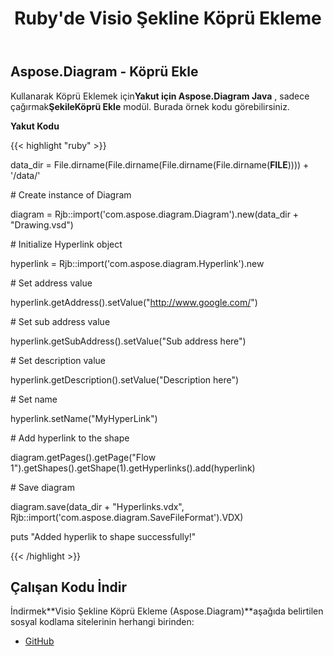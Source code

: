﻿---
title: Ruby'de Visio Şekline Köprü Ekleme
type: docs
weight: 10
url: /tr/java/add-hyperlink-to-a-visio-shape-in-ruby/
---
## **Aspose.Diagram - Köprü Ekle**
 Kullanarak Köprü Eklemek için**Yakut için Aspose.Diagram Java** , sadece çağırmak**ŞekileKöprü Ekle** modül. Burada örnek kodu görebilirsiniz.

**Yakut Kodu**

{{< highlight "ruby" >}}

 data_dir = File.dirname(File.dirname(File.dirname(File.dirname(__FILE__)))) + '/data/'

\# Create instance of Diagram

diagram = Rjb::import('com.aspose.diagram.Diagram').new(data_dir + "Drawing.vsd")

\# Initialize Hyperlink object

hyperlink = Rjb::import('com.aspose.diagram.Hyperlink').new

\# Set address value

hyperlink.getAddress().setValue("http://www.google.com/")

\# Set sub address value

hyperlink.getSubAddress().setValue("Sub address here")

\# Set description value

hyperlink.getDescription().setValue("Description here")

\# Set name

hyperlink.setName("MyHyperLink")

\# Add hyperlink to the shape

diagram.getPages().getPage("Flow 1").getShapes().getShape(1).getHyperlinks().add(hyperlink)

\# Save diagram

diagram.save(data_dir + "Hyperlinks.vdx", Rjb::import('com.aspose.diagram.SaveFileFormat').VDX)

puts "Added hyperlik to shape successfully!"

{{< /highlight >}}
## **Çalışan Kodu İndir**
 İndirmek**Visio Şekline Köprü Ekleme (Aspose.Diagram)**aşağıda belirtilen sosyal kodlama sitelerinin herhangi birinden:

- [GitHub](https://github.com/asposediagram/Aspose.Diagram-for-Java/blob/master/Plugins/Aspose_Diagram_Java_for_Ruby/lib/asposediagramjava/Hyperlinks/addhyperlinktoshape.rb)

